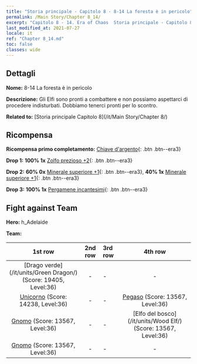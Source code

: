 ```yaml
---
title: "Storia principale - Capitolo 8 - 8-14 La foresta è in pericolo"
permalink: /Main Story/Chapter 8_14/
excerpt: "Capitolo 8 - 14. Era of Chaos  Storia principale - Capitolo 8_14. 8-14 La foresta è in pericolo"
last_modified_at: 2021-07-27
locale: it
ref: "Chapter 8_14.md"
toc: false
classes: wide
---
```


## Dettagli

 **Nome:** 8-14 La foresta è in pericolo

 **Descrizione:** Gli Elfi sono pronti a combattere e non possiamo aspettarci di procedere indisturbati. Dobbiamo tenerci pronti per lo scontro.

 **Related to:** [Storia principale Capitolo 8](/it/Main Story/Chapter 8/)

## Ricompensa

 **Ricompensa primo completamento:** [Chiave d'argento](/ItemsIT/con_693/){: .btn .btn--era3}

 **Drop 1:** **100% 1x** [Zolfo prezioso +2](/ItemsIT/mat_29/){: .btn .btn--era3}

 **Drop 2:** **60% 0x** [Minerale superiore +1](/ItemsIT/mat_19/){: .btn .btn--era3}, **40% 1x** [Minerale superiore +1](/ItemsIT/mat_19/){: .btn .btn--era3}

 **Drop 3:** **100% 1x** [Pergamene incantesimi](/ItemsIT/con_694/){: .btn .btn--era3}


## Fight against Team
 **Hero:** h_Adelaide

 **Team:**


  | 1st row | 2nd row | 3rd row | 4th row |
  |:----:|:----:|:----|:----:|
  | [Drago verde](/it/units/Green Dragon/) (Score: 19405, Level:36)  | - | - | - |
  | [Unicorno](/it/units/Unicorn/) (Score: 14238, Level:36)  | - | - | [Pegaso](/it/units/Pegasus/) (Score: 13567, Level:36)  |
  | [Gnomo](/it/units/Dwarf/) (Score: 13567, Level:36)  | - | - | [Elfo del bosco](/it/units/Wood Elf/) (Score: 13567, Level:36)  |
  | [Gnomo](/it/units/Dwarf/) (Score: 13567, Level:36)  | - | - | - |


